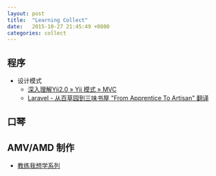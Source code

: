 ```yaml
---
layout: post
title:  "Learning Collect"
date:   2015-10-27 21:45:49 +0800
categories: collect
---
```

## 程序
- 设计模式
  - [深入理解Yii2.0 » Yii 模式 » MVC](http://www.digpage.com/mvc.html)
  - [Laravel - 从百草园到三味书屋 "From Apprentice To Artisan" 翻译](http://my.oschina.net/zgldh/blog/389246)

## 口琴

## AMV/AMD 制作
  - [教练我想学系列](http://www.bilibili.com/video/av2884017/)
